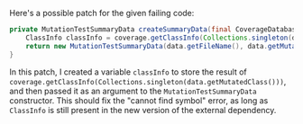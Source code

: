 Here's a possible patch for the given failing code:

```java
private MutationTestSummaryData createSummaryData(final CoverageDatabase coverage, final ClassMutationResults data) {
    ClassInfo classInfo = coverage.getClassInfo(Collections.singleton(data.getMutatedClass()));
    return new MutationTestSummaryData(data.getFileName(), data.getMutations(), classInfo);
}
```
In this patch, I created a variable `classInfo` to store the result of `coverage.getClassInfo(Collections.singleton(data.getMutatedClass()))`, and then passed it as an argument to the `MutationTestSummaryData` constructor. This should fix the "cannot find symbol" error, as long as `ClassInfo` is still present in the new version of the external dependency.